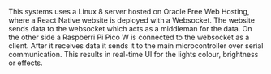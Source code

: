 This systems uses a Linux 8 server hosted on Oracle Free Web Hosting, where a React Native website is deployed with a Websocket. The website sends data to the websocket which acts as a middleman for the data. On the other side a Raspberri Pi Pico W is connected to the websocket as a client. After it receives data it sends it to the main microcontroller over serial communication. This results in real-time UI for the lights colour, brightness or effects.
